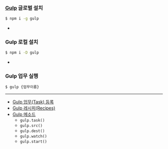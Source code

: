 ### [Gulp](http://gulpjs.com) 글로벌 설치
```sh
$ npm i -g gulp
```
-

### Gulp 로컬 설치
```sh
$ npm i -D gulp
```

-

### Gulp 업무 실행
```sh
$ gulp {업무이름}
```

---


* [Gulp 업무(Task) 등록](https://github.com/gulpjs/gulp/blob/master/docs/getting-started.md)
* [Gulp 레시피(Recipes)](https://github.com/gulpjs/gulp/tree/master/docs/recipes)
* [Gulp 메소드](https://github.com/gulpjs/gulp/blob/master/docs/API.md)
	* `gulp.task()`
	* `gulp.src()`
	* `gulp.dest()`
	* `gulp.watch()`
	* `gulp.start()`